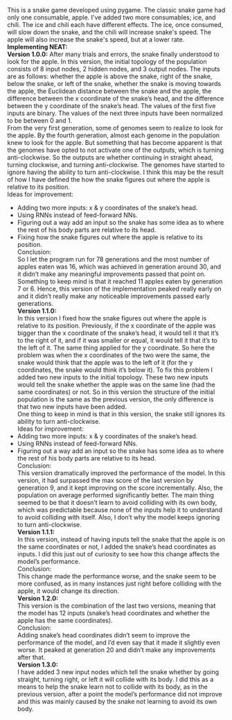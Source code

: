This is a snake game developed using pygame. The classic snake game had only one consumable, apple. I've added two more consumables; ice, and chili.
The ice and chili each have different effects. The ice, once consumed, will slow down the snake, and the chili will increase snake's speed.
The apple will also increase the snake's speed, but at a lower rate.  
**Implementing NEAT:**  
**Version 1.0.0:**
After many trials and errors, the snake finally understood to look for the apple. In this version, the initial topology of the population consists of 8 input nodes, 2 hidden nodes, and 3 output nodes. The inputs are as follows: whether the apple is above the snake, right of the snake, below the snake, or left of the snake, whether the snake is moving towards the apple, the Euclidean distance between the snake and the apple, the difference between the x coordinate of the snake’s head, and the difference between the y coordinate of the snake’s head. The values of the first five inputs are binary. The values of the next three inputs have been normalized to be between 0 and 1.  
From the very first generation, some of genomes seem to realize to look for the apple. By the fourth generation, almost each genome in the population knew to look for the apple. But something that has become apparent is that the genomes have opted to not activate one of the outputs, which is turning anti-clockwise. So the outputs are whether continuing in straight ahead, turning clockwise, and turning anti-clockwise. The genomes have started to ignore having the ability to turn anti-clockwise. I think this may be the result of how I have defined the how the snake figures out where the apple is relative to its position.  
Ideas for improvement:  
+	Adding two more inputs: x & y coordinates of the snake’s head.  
+	Using RNNs instead of feed-forward NNs.  
+	Figuring out a way add an input so the snake has some idea as to where the rest of his body parts are relative to its head.  
+	Fixing how the snake figures out where the apple is relative to its position.  
Conclusion:  
So I let the program run for 78 generations and the most number of apples eaten was 16, which was achieved in generation around 30, and it didn’t make any meaningful improvements passed that point on. Something to keep mind is that it reached 11 apples eaten by generation 7 or 6. Hence, this version of the implementation peaked really early on and it didn’t really make any noticeable improvements passed early generations.  
**Version 1.1.0:**  
In this version I fixed how the snake figures out where the apple is relative to its position. Previously, if the x coordinate of the apple was bigger than the x coordinate of the snake’s head, it would tell it that it’s to the right of it, and if it was smaller or equal, it would tell it that it’s to the left of it. The same thing applied for the y coordinate. So here the problem was when the x coordinates of the two were the same, the snake would think that the apple was to the left of it (for the y coordinates, the snake would think it’s below it). To fix this problem I added two new inputs to the initial topology. These two new inputs would tell the snake whether the apple was on the same line (had the same coordinates) or not. So in this version the structure of the initial population is the same as the previous version, the only difference is that two new inputs have been added.  
One thing to keep in mind is that in this version, the snake still ignores its ability to turn anti-clockwise.  
Ideas for improvement:  
+ Adding two more inputs: x & y coordinates of the snake’s head.  
+ Using RNNs instead of feed-forward NNs.  
+	Figuring out a way add an input so the snake has some idea as to where the rest of his body parts are relative to its head.  
Conclusion:  
This version dramatically improved the performance of the model. In this version, it had surpassed the max score of the last version by generation 9, and it kept improving on the score incrementally. Also, the population on average performed significantly better.
The main thing seemed to be that it doesn’t learn to avoid colliding with its own body, which was predictable because none of the inputs help it to understand to avoid colliding with itself. Also, I don’t why the model keeps ignoring to turn anti-clockwise.  
**Version 1.1.1:**  
In this version, instead of having inputs tell the snake that the apple is on the same coordinates or not, I added the snake’s head coordinates as inputs. I did this just out of curiosity to see how this change affects the model’s performance.  
Conclusion:  
This change made the performance worse, and the snake seem to be more confused, as in many instances just right before colliding with the apple, it would change its direction.  
**Version 1.2.0:**  
This version is the combination of the last two versions, meaning that the model has 12 inputs (snake’s head coordinates and whether the apple has the same coordinates).  
Conclusion:  
Adding snake’s head coordinates didn’t seem to improve the performance of the model, and I’d even say that it made it slightly even worse. It peaked at generation 20 and didn’t make any improvements after that.  
**Version 1.3.0:**  
I have added 3 new input nodes which tell the snake whether by going straight, turning right, or left it will collide with its body. I did this as a means to help the snake learn not to collide with its body, as in the previous version, after a point the model’s performance did not improve and this was mainly caused by the snake not learning to avoid its own body.  



